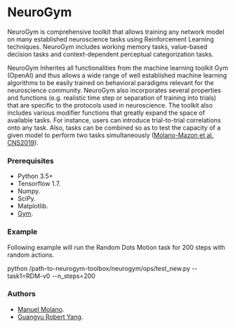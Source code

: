 # NeuroGym

NeuroGym is comprehensive toolkit that allows training any network model on many established neuroscience tasks using Reinforcement Learning techniques. NeuroGym includes working memory tasks, value-based decision tasks and context-dependent perceptual categorization tasks. 

NeuroGym Inherites all functionalities from the machine learning toolkit Gym (OpenAI) and thus allows a wide range of well established machine learning algorithms to be easily trained on behavioral paradigms relevant for the neuroscience community. NeuroGym also incorporates several properties and functions (e.g. realistic time step or separation of training into trials) that are specific to the protocols used in neuroscience.
The toolkit also includes various modifier functions that greatly expand the space of available tasks. For instance, users can introduce trial-to-trial correlations onto any task. Also, tasks can be combined so as to test the capacity of a given model to perform two tasks simultaneously ([Molano-Mazon et al. CNS2019](https://www.cnsorg.org/cns-2019)). 

### Prerequisites

* Python 3.5+
* Tensorflow 1.7.
* Numpy.
* SciPy.
* Matplotlib.
* [Gym](https://gym.openai.com/).


### Example

Following example will run the Random Dots Motion task for 200 steps with random actions.

python /path-to-neurogym-toolbox/neurogym/ops/test_new.py --task1=RDM-v0  --n_steps=200 


### Authors
* [Manuel Molano](https://github.com/manuelmolano).
* [Guangyu Robert Yang](https://github.com/gyyang).


